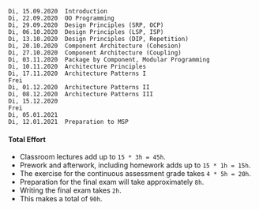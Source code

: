 ```
Di, 15.09.2020	Introduction
Di, 22.09.2020	OO Programming
Di, 29.09.2020	Design Principles (SRP, OCP)
Di, 06.10.2020	Design Principles (LSP, ISP)
Di, 13.10.2020	Design Principles (DIP, Repetition)
Di, 20.10.2020	Component Architecture (Cohesion)
Di, 27.10.2020	Component Architecture (Coupling)
Di, 03.11.2020  Package by Component, Modular Programming
Di, 10.11.2020  Architecture Principles
Di, 17.11.2020	Architecture Patterns I
Frei
Di, 01.12.2020	Architecture Patterns II
Di, 08.12.2020  Architecture Patterns III
Di, 15.12.2020  
Frei
Di, 05.01.2021
Di, 12.01.2021  Preparation to MSP
```

#### Total Effort

* Classroom lectures add up to `15 * 3h = 45h`.
* Prework and afterwork, including homework adds up to `15 * 1h = 15h`.
* The exercise for the continuous assessment grade takes `4 * 5h = 20h`.
* Preparation for the final exam will take approximately `8h`.
* Writing the final exam takes `2h`.
* This makes a total of `90h`.
